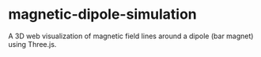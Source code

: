 # magnetic-dipole-simulation
A 3D web visualization of magnetic field lines around a dipole (bar magnet) using Three.js.
